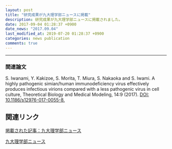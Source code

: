 ```yaml
---
layout: post
title: "研究成果が九大理学部ニュースに掲載"
description: 研究成果が九大理学部ニュースに掲載されました。
date: 2017-09-04 01:28:37 +0900
date_news: "2017.09.04"
last_modified_at: 2019-07-20 01:28:37 +0900
categories: news publication
comments: true
---
```


---

### 関連論文

S. Iwanami, Y. Kakizoe, S. Morita, T. Miura, S. Nakaoka and S. Iwami. A highly pathogenic simian/human immunodeficiency virus effectively produces infectious virions compared with a less pathogenic virus in cell culture, Theoretical Biology and Medical Modeling, 14:9 (2017). [DOI: 10.1186/s12976-017-0055-8.](https://doi.org/10.1186/s12976-017-0055-8)

## 関連リンク
[掲載された記事：九大理学部ニュース](https://www.sci.kyushu-u.ac.jp/koho/qrinews/qrinews_170904.html)

[九大理学部ニュース](https://www.sci.kyushu-u.ac.jp/koho/qrinews/)

